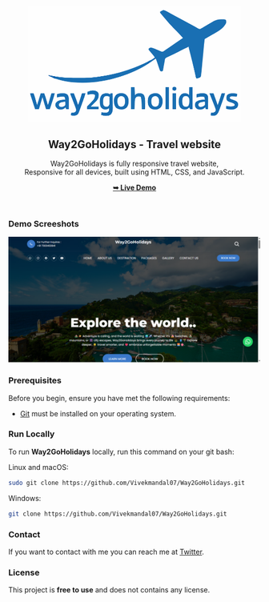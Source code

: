 <div align="center">
  

  

  <br />
  <br />
  <figure alt="Desktop img">
  <img src="./readme-images/Logo-blue.png" />
  </figure>

  <h2 align="center">Way2GoHolidays - Travel website</h2>

  Way2GoHolidays is fully responsive travel website, <br />Responsive for all devices, built using HTML, CSS, and JavaScript.

  <a href="https://way2goholidays.vercel.app"><strong>➥ Live Demo</strong></a>

</div>

<br />

### Demo Screeshots

![Way2GoHolidays Desktop Image](./readme-images/image.png "Desktop Image")
### Prerequisites

Before you begin, ensure you have met the following requirements:

* [Git](https://git-scm.com/downloads "Download Git") must be installed on your operating system.

### Run Locally

To run **Way2GoHolidays** locally, run this command on your git bash:

Linux and macOS:

```bash
sudo git clone https://github.com/Vivekmandal07/Way2GoHolidays.git
```

Windows:

```bash
git clone https://github.com/Vivekmandal07/Way2GoHolidays.git
```

### Contact

If you want to contact with me you can reach me at [Twitter](https://www.twitter.com/).

### License

This project is **free to use** and does not contains any license.
